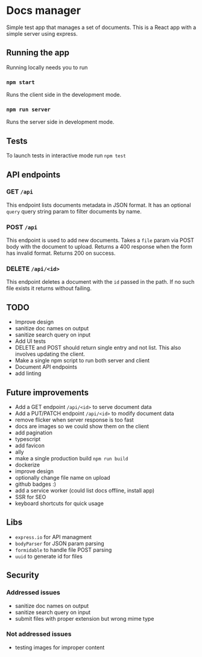# Docs manager

Simple test app that manages a set of documents. This is a React app with a simple server using express.

## Running the app

Running locally needs you to run

### `npm start`

Runs the client side in the development mode.

### `npm run server`

Runs the server side in development mode.

## Tests

To launch tests in interactive mode run `npm test`

## API endpoints

### GET `/api`

This endpoint lists documents metadata in JSON format. It has an optional `query` query string param to filter documents by name.

### POST `/api`

This endpoint is used to add new documents. Takes a `file` param via POST body with the document to upload.
Returns a 400 response when the form has invalid format.
Returns 200 on success.

### DELETE `/api/<id>`

This endpoint deletes a document with the `id` passed in the path. If no such file exists it returns without failing.

## TODO

- Improve design
- sanitize doc names on output
- sanitize search query on input
- Add UI tests
- DELETE and POST should return single entry and not list. This also involves updating the client.
- Make a single npm script to run both server and client
- Document API endpoints
- add linting

## Future improvements

- Add a GET endpoint `/api/<id>` to serve document data
- Add a PUT/PATCH endpoint `/api/<id>` to modify document data
- remove flicker when server response is too fast
- docs are images so we could show them on the client
- add pagination
- typescript
- add favicon
- ally
- make a single production build `npm run build`
- dockerize
- improve design
- optionally change file name on upload
- github badges :)
- add a service worker (could list docs offline, install app)
- SSR for SEO
- keyboard shortcuts for quick usage

## Libs

- `express.io` for API managment
- `bodyParser` for JSON param parsing
- `formidable` to handle file POST parsing
- `uuid` to generate id for files

## Security

### Addressed issues

- sanitize doc names on output
- sanitize search query on input
- submit files with proper extension but wrong mime type

### Not addressed issues

- testing images for improper content
